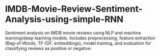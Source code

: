 # IMDB-Movie-Review-Sentiment-Analysis-using-simple-RNN
Sentiment analysis on IMDB movie reviews using NLP and machine learning/deep learning models. Includes preprocessing, feature extraction (Bag-of-Words, TF-IDF, embeddings), model training, and evaluation for classifying reviews as positive or negative.
